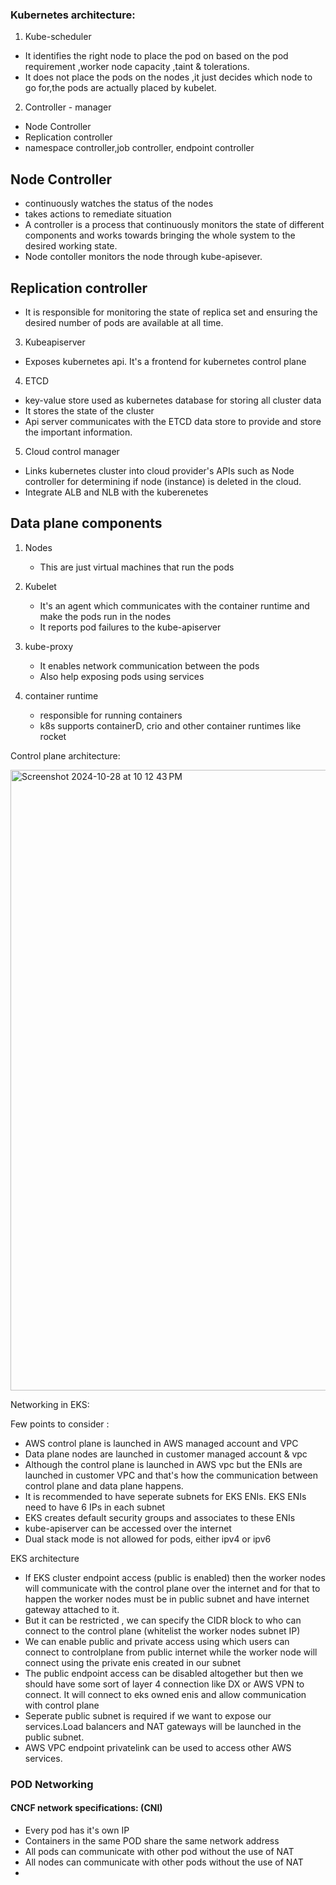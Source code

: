 ### Kubernetes architecture:

1.  Kube-scheduler

- It identifies the right node to place the pod on based on the pod requirement ,worker node capacity ,taint & tolerations.
- It does not place the pods on the nodes ,it just decides which node to go for,the pods are actually placed by kubelet.

  

2. Controller - manager
  - Node Controller
  - Replication controller
  - namespace controller,job controller, endpoint controller

## Node Controller
- continuously watches the status of the nodes
- takes actions to remediate situation
- A controller is a process that continuously monitors the state of different components and works towards bringing the whole system to the desired working state.
- Node contoller monitors the node through kube-apisever.


## Replication controller
- It is responsible for monitoring the state of replica set and ensuring the desired number of pods are available at all time.


3.  Kubeapiserver
  - Exposes kubernetes api. It's a frontend for kubernetes control plane
    
4. ETCD
  -  key-value store used as kubernetes database for storing all cluster data
  - It stores the state of the cluster
  - Api server communicates with the ETCD data store to provide and store the important information.

5. Cloud control manager
  - Links kubernetes cluster into cloud provider's APIs such as Node controller for determining if node (instance) is deleted in the cloud.
  - Integrate ALB and NLB with the kuberenetes


## Data plane components

1. Nodes
   - This are just virtual machines that run the pods

2. Kubelet
   - It's an agent which communicates with the container runtime and make the pods run in the nodes
   - It reports pod failures to the kube-apiserver
  
3. kube-proxy
   - It enables network communication between the pods
   - Also help exposing pods using services
4. container runtime
   - responsible for running containers
   - k8s supports containerD, crio and other container runtimes like rocket
  
Control plane architecture:

<img width="993" alt="Screenshot 2024-10-28 at 10 12 43 PM" src="https://github.com/user-attachments/assets/f8e28d98-c2f4-4eca-82b4-49b92b212d92">




Networking in EKS:

Few points to consider :

- AWS control plane is launched in AWS managed account and VPC
- Data plane nodes are launched in customer managed account & vpc
- Although the control plane is launched in AWS vpc but the ENIs are launched in customer VPC and that's how the communication between control plane and data plane happens.
- It is recommended to have seperate subnets for EKS ENIs. EKS ENIs need to have 6 IPs in each subnet
- EKS creates default security groups and associates to these ENIs
- kube-apiserver can be accessed over the internet
- Dual stack mode is not allowed for pods, either ipv4 or ipv6

EKS architecture

- If EKS cluster endpoint access (public is enabled) then the worker nodes will communicate with the control plane over the internet and for that to happen the worker nodes must be in public subnet and have internet gateway attached to it.
- But it can be restricted , we can specify the CIDR block to who can connect to the control plane (whitelist the worker nodes subnet IP)
-  We can enable public and private access using which users can connect to controlplane from public internet while the worker node will connect using the private enis created in our subnet
-  The public endpoint access can be disabled altogether but then we should have some sort of layer 4 connection like DX or AWS VPN to connect. It will connect to eks owned enis and allow communication with control plane
-  Seperate public subnet is required if we want to expose our services.Load balancers and NAT gateways will be launched in the public subnet.
-  AWS VPC endpoint privatelink can be used to access other AWS services.


### POD Networking

 #### CNCF network specifications: (CNI)
 
 - Every pod has it's own IP
 - Containers in the same POD share the same network address
 - All pods can communicate with other pod without the use of NAT
 - All nodes can communicate with other pods without the use of NAT
 - 
 






